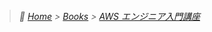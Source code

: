 > ###### :paw_prints: [Home](/README.md) > [Books](/Books/README.md) > [AWS エンジニア入門講座](/Books/AWS_Engineer_Introductory_Course/README.md)
